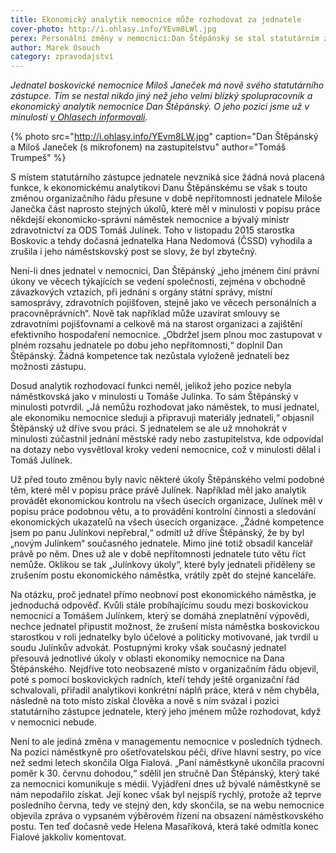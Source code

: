 ```yaml
---
title: Ekonomický analytik nemocnice může rozhodovat za jednatele
cover-photo: http://i.ohlasy.info/YEvm8LWl.jpg
perex: Personální změny v nemocnici:Dan Štěpánský se stal statutárním zástupcem jednatele; odešla náměstkyně Olga Fialová.
author: Marek Osouch
category: zpravodajství
---
```


*Jednatel boskovické nemocnice Miloš Janeček má nově svého statutárního zástupce. Tím se nestal nikdo jiný než jeho velmi blízký spolupracovník a ekonomický analytik nemocnice Dan Štěpánský. O jeho pozici jsme už v minulosti [v Ohlasech informovali](http://www.ohlasy.info/clanky/2017/02/ekonomicky-namestek.html).*

{% photo src="http://i.ohlasy.info/YEvm8LW.jpg" caption="Dan Štěpánský a Miloš Janeček (s mikrofonem) na zastupitelstvu" author="Tomáš Trumpeš" %}

S místem statutárního zástupce jednatele nevzniká sice žádná nová placená funkce, k ekonomickému analytikovi Danu Štěpánskému se však s touto změnou organizačního řádu přesune v době nepřítomnosti jednatele Miloše Janečka část naprosto stejných úkolů, které měl v minulosti v popisu práce někdejší ekonomicko-správní náměstek nemocnice a bývalý ministr zdravotnictví za ODS Tomáš Julínek. Toho v listopadu 2015 starostka Boskovic a tehdy dočasná jednatelka Hana Nedomová (ČSSD) vyhodila a zrušila i jeho náměstskovský post se slovy, že byl zbytečný.

Není-li dnes jednatel v nemocnici, Dan Štěpánský „jeho jménem činí právní úkony ve věcech týkajících se vedení společnosti, zejména v obchodně závazkových vztazích, při jednání s orgány státní správy, místní samosprávy, zdravotních pojišťoven, stejně jako ve věcech personálních a pracovněprávních“. Nově tak například může uzavírat smlouvy se zdravotními pojišťovnami a celkově má na starost organizaci a zajištění efektivního hospodaření nemocnice. „Obdržel jsem plnou moc zastupovat v plném rozsahu jednatele po dobu jeho nepřítomnosti,“ doplnil Dan Štěpánský. Žádná kompetence tak nezůstala vyloženě jednateli bez možnosti zástupu.

Dosud analytik rozhodovací funkci neměl, jelikož jeho pozice nebyla náměstkovská jako v minulosti u Tomáše Julínka. To sám Štěpánský v minulosti potvrdil. „Já nemůžu rozhodovat jako náměstek, to musí jednatel, ale ekonomiku nemocnice sleduji a připravuji materiály jednateli,“ objasnil Štěpánský už dříve svou práci. S jednatelem se ale už mnohokrát v minulosti zúčastnil jednání městské rady nebo zastupitelstva, kde odpovídal na dotazy nebo vysvětloval kroky vedení nemocnice, což v minulosti dělal i Tomáš Julínek.

Už před touto změnou byly navíc některé úkoly Štěpánského velmi podobné těm, které měl v popisu práce právě Julínek. Například měl jako analytik provádět ekonomickou kontrolu na všech úsecích organizace, Julínek měl v popisu práce podobnou větu, a to provádění kontrolní činnosti a sledování ekonomických ukazatelů na všech úsecích organizace. „Žádné kompetence jsem po panu Julínkovi nepřebral,“ odmítl už dříve Štěpánský, že by byl „novým Julínkem“ současného jednatele. Mimo jiné totiž obsadil kancelář právě po něm. Dnes už ale v době nepřítomnosti jednatele tuto větu říct nemůže. Oklikou se tak „Julínkovy úkoly“, které byly jednateli přiděleny se zrušením postu ekonomického náměstka, vrátily zpět do stejné kanceláře.

Na otázku, proč jednatel přímo neobnoví post ekonomického náměstka, je jednoduchá odpověď. Kvůli stále probíhajícímu soudu mezi boskovickou nemocnicí a Tomášem Julínkem, který se domáhá zneplatnění výpovědi, nechce jednatel připustit možnost, že zrušení místa náměstka boskovickou starostkou v roli jednatelky bylo účelové a politicky motivované, jak tvrdil u soudu Julínkův advokát.
Postupnými kroky však současný jednatel přesouvá jednotlivé úkoly v oblasti ekonomiky nemocnice na Dana Štěpánského. Nejdříve toto neobsazené místo v organizačním řádu objevil, poté s pomocí boskovických radních, kteří tehdy ještě organizační řád schvalovali, přiřadil analytikovi konkrétní náplň práce, která v něm chyběla, následně na toto místo získal člověka a nově s ním svázal i pozici statutárního zástupce jednatele, který jeho jménem může rozhodovat, když v nemocnici nebude.

Není to ale jediná změna v managementu nemocnice v posledních týdnech. Na pozici náměstkyně pro ošetřovatelskou péči, dříve hlavní sestry, po více než sedmi letech skončila Olga Fialová. „Paní náměstkyně ukončila pracovní poměr k 30. červnu dohodou,“ sdělil jen stručně Dan Štěpánský, který také za nemocnici komunikuje s médii. Vyjádření dnes už bývalé náměstkyně se nám nepodařilo získat. Její konec však byl nejspíš rychlý, protože až teprve posledního června, tedy ve stejný den, kdy skončila, se na webu nemocnice objevila zpráva o vypsaném výběrovém řízení na obsazení náměstkovského postu. Ten teď dočasně vede Helena Masaříková, která také odmítla konec Fialové jakkoliv komentovat.
